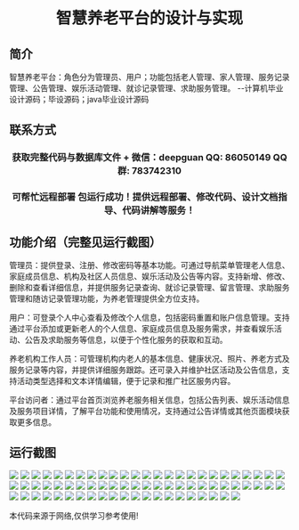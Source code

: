 <p><h1 align="center">智慧养老平台的设计与实现</h1></p>

## 简介
智慧养老平台：角色分为管理员、用户；功能包括老人管理、家人管理、服务记录管理、公告管理、娱乐活动管理、就诊记录管理、求助服务管理。    --计算机毕业设计源码；毕设源码；java毕业设计源码


## 联系方式
<p><h3 align="center">获取完整代码与数据库文件 + 微信：deepguan QQ: 86050149 QQ群: 783742310</h3></p>
<p><h3 align="center">可帮忙远程部署 包运行成功！提供远程部署、修改代码、设计文档指导、代码讲解等服务！</h3></p>

## 功能介绍（完整见运行截图）
管理员：提供登录、注册、修改密码等基本功能。可通过导航菜单管理老人信息、家庭成员信息、机构及社区人员信息、娱乐活动及公告等内容。支持新增、修改、删除和查看详细信息，并提供服务记录查询、就诊记录管理、留言管理、求助服务管理和随访记录管理功能，为养老管理提供全方位支持。

用户：可登录个人中心查看及修改个人信息，包括密码重置和账户信息管理。支持通过平台添加或更新老人的个人信息、家庭成员信息及服务需求，并查看娱乐活动、公告及求助服务等信息，以便于个性化服务的获取和互动。

养老机构工作人员：可管理机构内老人的基本信息、健康状况、照片、养老方式及服务记录等内容，并提供详细服务跟踪。还可录入并维护社区活动及公告信息，支持活动类型选择和文本详情编辑，便于记录和推广社区服务内容。

平台访问者：通过平台首页浏览养老服务相关信息，包括公告列表、娱乐活动信息及服务项目详情，了解平台功能和使用情况，支持通过公告详情或其他页面模块获取更多信息。


## 运行截图
![](img/001.jpg)
![](img/002.jpg)
![](img/003.jpg)
![](img/004.jpg)
![](img/005.jpg)
![](img/006.jpg)
![](img/007.jpg)
![](img/008.jpg)
![](img/009.jpg)
![](img/010.jpg)
![](img/011.jpg)
![](img/012.jpg)
![](img/013.jpg)
![](img/014.jpg)
![](img/015.jpg)
![](img/016.jpg)
![](img/017.jpg)
![](img/018.jpg)
![](img/019.jpg)
![](img/020.jpg)
![](img/021.jpg)
![](img/022.jpg)
![](img/023.jpg)
![](img/024.jpg)
![](img/025.jpg)
![](img/026.jpg)
![](img/027.jpg)
![](img/028.jpg)
![](img/029.jpg)
![](img/030.jpg)
![](img/031.jpg)
![](img/032.jpg)
![](img/033.jpg)
![](img/034.jpg)
![](img/035.jpg)
![](img/036.jpg)
![](img/037.jpg)
![](img/038.jpg)
![](img/039.jpg)
![](img/040.jpg)
![](img/041.jpg)
![](img/042.jpg)
![](img/043.jpg)
![](img/044.jpg)
![](img/045.jpg)
![](img/046.jpg)
![](img/047.jpg)
![](img/048.jpg)
![](img/049.jpg)
![](img/050.jpg)
![](img/051.jpg)
![](img/052.jpg)
![](img/053.jpg)
![](img/054.jpg)
![](img/055.jpg)
![](img/056.jpg)
![](img/057.jpg)
![](img/058.jpg)
![](img/059.jpg)
![](img/060.jpg)
![](img/061.jpg)
![](img/062.jpg)
![](img/063.jpg)
![](img/064.jpg)
![](img/065.jpg)
![](img/066.jpg)
![](img/067.jpg)
![](img/068.jpg)
![](img/069.jpg)
![](img/070.jpg)
![](img/071.jpg)

<p>本代码来源于网络,仅供学习参考使用!</p>
